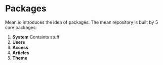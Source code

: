 # Packages

Mean.io introduces the idea of packages.
The mean repository is built by 5 core packages:
1. **System**
    Containts stuff
2. **Users**
3. **Access**
4. **Articles**
5. **Theme**


